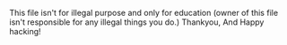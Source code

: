 This file isn't for illegal purpose and only for education (owner of this file isn't responsible for any illegal things you do.)
Thankyou, And Happy hacking!

